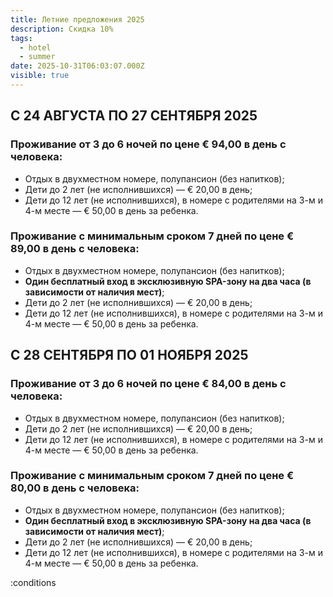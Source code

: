 ```yaml
---
title: Летние предложения 2025
description: Скидка 10%
tags:
  - hotel
  - summer
date: 2025-10-31T06:03:07.000Z
visible: true
---
```


## С 24 АВГУСТА ПО 27 СЕНТЯБРЯ 2025

### Проживание от **3 до 6 ночей** по цене € 94,00 в день с человека:
- Отдых в двухместном номере, полупансион (без напитков);
- Дети до 2 лет (не исполнившихся) — € 20,00 в день;
- Дети до 12 лет (не исполнившихся), в номере с родителями на 3-м и 4-м месте — € 50,00 в день за ребенка.

### Проживание с минимальным сроком **7 дней** по цене € 89,00 в день с человека:
- Отдых в двухместном номере, полупансион (без напитков);
- **Один бесплатный вход в эксклюзивную SPA-зону на два часа (в зависимости от наличия мест)**;
- Дети до 2 лет (не исполнившихся) — € 20,00 в день;
- Дети до 12 лет (не исполнившихся), в номере с родителями на 3-м и 4-м месте — € 50,00 в день за ребенка.


## С 28 СЕНТЯБРЯ ПО 01 НОЯБРЯ 2025

### Проживание от **3 до 6 ночей** по цене € 84,00 в день с человека:
- Отдых в двухместном номере, полупансион (без напитков);
- Дети до 2 лет (не исполнившихся) — € 20,00 в день;
- Дети до 12 лет (не исполнившихся), в номере с родителями на 3-м и 4-м месте — € 50,00 в день за ребенка.

### Проживание с минимальным сроком **7 дней** по цене € 80,00 в день с человека:
- Отдых в двухместном номере, полупансион (без напитков);
- **Один бесплатный вход в эксклюзивную SPA-зону на два часа (в зависимости от наличия мест)**;
- Дети до 2 лет (не исполнившихся) — € 20,00 в день;
- Дети до 12 лет (не исполнившихся), в номере с родителями на 3-м и 4-м месте — € 50,00 в день за ребенка.

:conditions
